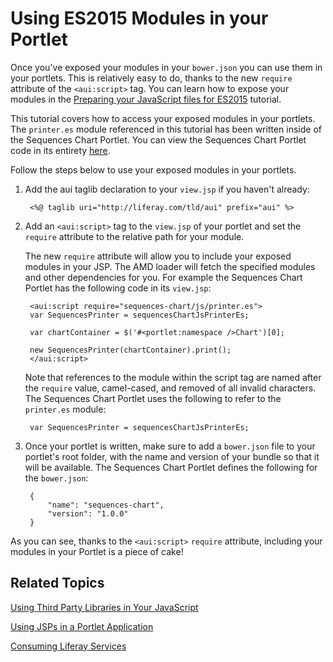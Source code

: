 # Using ES2015 Modules in your Portlet [](id=using-es2015-modules-in-your-portlet)

Once you've exposed your modules in your `bower.json` you can use them in your 
portlets. This is relatively easy to do, thanks to the new `require` attribute 
of the `<aui:script>` tag. You can learn how to expose your modules in 
the [Preparing your JavaScript files for ES2015](/develop/tutorials/-/knowledge_base/7-0/preparing-your-javascript-files-for-es2015) 
tutorial. 

This tutorial covers how to access your exposed modules in your portlets. The
`printer.es` module referenced in this tutorial has been written inside of the 
Sequences Chart Portlet. You can view the Sequences Chart Portlet code in its 
entirety [here]( https://github.com/liferay/liferay-docs/tree/master/develop/tutorials/code/liferay-plugins-sdk-7.0.0/apps/sequences-chart-web).

Follow the steps below to use your exposed modules in your portlets.

1. Add the aui taglib declaration to your `view.jsp` if you haven't already: 

        <%@ taglib uri="http://liferay.com/tld/aui" prefix="aui" %>

2. Add an `<aui:script>` tag to the `view.jsp` of your portlet and set the 
   `require` attribute to the relative path for your module. 

    The new `require` attribute will allow you to include your exposed modules 
    in your JSP. The AMD loader will fetch the specified modules and other 
    dependencies for you. For example the Sequences Chart Portlet has the 
    following code in its `view.jsp`:

        <aui:script require="sequences-chart/js/printer.es">
	    var SequencesPrinter = sequencesChartJsPrinterEs;

	    var chartContainer = $('#<portlet:namespace />Chart')[0];

	    new SequencesPrinter(chartContainer).print();
        </aui:script>

    Note that references to the module within the script tag are named after the 
    `require` value, camel-cased, and removed of all invalid characters. The 
    Sequences Chart Portlet uses the following to refer to the `printer.es` 
    module:
    
        var SequencesPrinter = sequencesChartJsPrinterEs;

3. Once your portlet is written, make sure to add a `bower.json` file to your 
   portlet's root folder, with the name and version of your bundle so that it 
   will be available. The Sequences Chart Portlet defines the following for the 
   `bower.json`:

        {
            "name": "sequences-chart",
            "version": "1.0.0"
        }
    
As you can see, thanks to the `<aui:script>` `require` attribute, including your 
modules in your Portlet is a piece of cake!

## Related Topics [](id=related-topics)

[Using Third Party Libraries in Your JavaScript](/develop/tutorials/-/knowledge_base/7-0/using-third-party-libraries-in-your-javascript)

[Using JSPs in a Portlet Application](/develop/tutorials/-/knowledge_base/7-0/using-jsps-in-a-portlet-application)

[Consuming Liferay Services](/develop/tutorials/-/knowledge_base/7-0/consuming-liferay-services)
